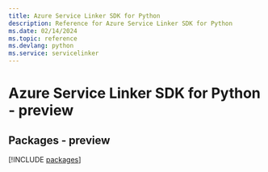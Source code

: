 ```yaml
---
title: Azure Service Linker SDK for Python
description: Reference for Azure Service Linker SDK for Python
ms.date: 02/14/2024
ms.topic: reference
ms.devlang: python
ms.service: servicelinker
---
```

# Azure Service Linker SDK for Python - preview
## Packages - preview
[!INCLUDE [packages](service-linker-index.md)]